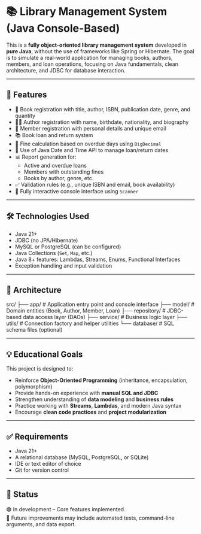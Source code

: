 # 📚 Library Management System (Java Console-Based)

This is a **fully object-oriented library management system** developed in **pure Java**, without the use of frameworks like Spring or Hibernate. The goal is to simulate a real-world application for managing books, authors, members, and loan operations, focusing on Java fundamentals, clean architecture, and JDBC for database interaction.

---

## 🚀 Features

- 📖 Book registration with title, author, ISBN, publication date, genre, and quantity  
- 🧑‍💼 Author registration with name, birthdate, nationality, and biography  
- 🙋 Member registration with personal details and unique email  
- 📚 Book loan and return system  
- 💸 Fine calculation based on overdue days using `BigDecimal`  
- 📅 Use of Java Date and Time API to manage loan/return dates  
- 📊 Report generation for:
  - Active and overdue loans
  - Members with outstanding fines
  - Books by author, genre, etc.  
- ✅ Validation rules (e.g., unique ISBN and email, book availability)  
- 🔁 Fully interactive console interface using `Scanner`  

---

## 🛠️ Technologies Used

- Java 21+
- JDBC (no JPA/Hibernate)
- MySQL or PostgreSQL (can be configured)
- Java Collections (`Set`, `Map`, etc.)
- Java 8+ features: Lambdas, Streams, Enums, Functional Interfaces
- Exception handling and input validation

---

## 🧩 Architecture

src/
├── app/ # Application entry point and console interface
├── model/ # Domain entities (Book, Author, Member, Loan)
├── repository/ # JDBC-based data access layer (DAOs)
├── service/ # Business logic layer
├── utils/ # Connection factory and helper utilities
└── database/ # SQL schema files (optional)


---

## 💡 Educational Goals

This project is designed to:

- Reinforce **Object-Oriented Programming** (inheritance, encapsulation, polymorphism)
- Provide hands-on experience with **manual SQL and JDBC**
- Strengthen understanding of **data modeling** and **business rules**
- Practice working with **Streams**, **Lambdas**, and modern Java syntax
- Encourage **clean code practices** and **project modularization**

---

## ✅ Requirements

- Java 21+
- A relational database (MySQL, PostgreSQL, or SQLite)
- IDE or text editor of choice
- Git for version control

---

## 📌 Status

🟢 In development – Core features implemented.  
📅 Future improvements may include automated tests, command-line arguments, and data export.

